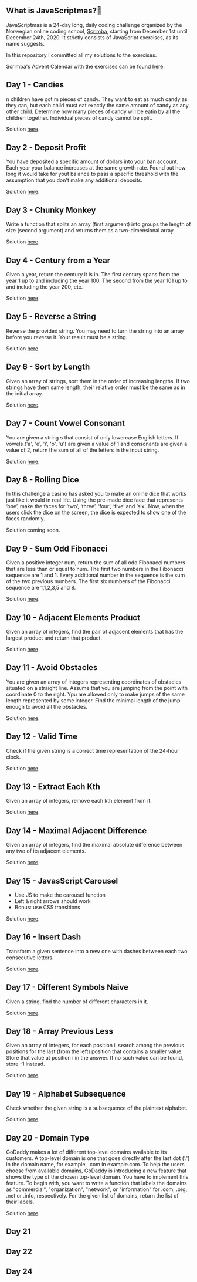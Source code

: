## What is JavaScriptmas?🎄

 JavaScriptmas is a 24-day long, daily coding challenge organized by the Norwegian online coding school, [Scrimba](https://scrimba.com/), starting from December 1st until December 24th, 2020.  It strictly consists of JavaScript exercises, as its name suggests.

In this repository I committed all my solutions to the exercises.

Scrimba's Advent Calendar with the exercises can be found [here](scrimba.com/learn/adventcalendar). 
 

## Day 1 - Candies
n children have got m pieces of candy. They want to eat as much candy as they can, but each child must eat exactly the same amount of candy as any other child. Determine how many pieces of candy will be eatin by all the children together. Individual pieces of candy cannot be split.

Solution [here](https://scrimba.com/scrim/cod1d4da69a5f4c8b9b416429
).

## Day 2 - Deposit Profit
You have deposited a specific amount of dollars into your ban account. 
Each year your balance increases at the same growth rate. Found out how long it would take for yout balance to pass a specific threshold with the assumption that you don't make any additional deposits.

Solution [here](https://scrimba.com/scrim/coab9473f84df5ee10899e99d
).

## Day 3 - Chunky Monkey
Write a function that splits an array (first argument) into groups the length of size (second argument) and returns them as a two-dimensional array.

Solution [here](https://scrimba.com/learn/adventcalendar/note-at-0-36-cofef491c9584b734fa64ba1d
).

## Day 4 - Century from a Year
Given a year, return the century it is in. 
The first century spans from the year 1 up to and including the year 100.
The second from the year 101 up to and including the year 200, etc.

Solution [here](https://scrimba.com/learn/adventcalendar/note-at-0-30-co836436e940c8b0a68d55316
).


## Day 5 - Reverse a String
Reverse the provided string. You may need to turn the string into an array before you reverse it. Your result must be a string.

Solution [here](https://scrimba.com/scrim/cod6d46b4952302e01dee63aa
).


## Day 6 - Sort by Length
Given an array of strings, sort them in the order of increasing lengths.
If two strings have them same length, their relative order must be the same as in the initial array.

Solution [here](https://scrimba.com/scrim/coe6b4796bcba3acea421b7e7
).


## Day 7 - Count Vowel Consonant
You are given a string s that consist of only lowercase English letters.
If vowels ('a', 'e', 'i', 'o', 'u') are given a value of 1 and consonants are given a value of 2, return the sum of all of the letters in the input string.

Solution [here](https://scrimba.com/scrim/coc7c44a9a5601b43790f2982
).


## Day 8 - Rolling Dice
In this challenge a casino has asked you to make an online dice that works just like it would in real life. Using the pre-made dice face that represents ‘one’, make the faces for ‘two’, ‘three’, ‘four’, ‘five’ and ‘six’. Now, when the users click the dice on the screen, the dice is expected to show one of the faces randomly.

Solution coming soon.


## Day 9 - Sum Odd Fibonacci
Given a positive integer num, return the sum of all odd Fibonacci numbers that are less than or equal to num. The first two numbers in the Fibonacci sequence are 1 and 1. Every additional number in the sequence is the sum of the two previous numbers. The first six numbers of the Fibonacci sequence are 1,1,2,3,5 and 8. 

Solution [here](https://scrimba.com/scrim/co2424333a0210f45fc8b2795
).


## Day 10 - Adjacent Elements Product
Given an array of integers, find the pair of adjacent elements that has the largest product and return that product.

Solution [here](https://scrimba.com/scrim/co4da467cb762a1d6c28310a6
).


## Day 11 - Avoid Obstacles
You are given an array of integers representing coordinates of obstacles situated on a straight line. Assume that you are jumping from the point with coordinate 0 to the right. Ypu are allowed only to make jumps of the same length represented by some integer. Find the minimal length of the jump enough to avoid all the obstacles.

Solution [here](https://scrimba.com/scrim/coabc4ce2aba0f1f0adf8874c
).


## Day 12 - Valid Time
Check if the given string is a correct time representation of the 24-hour clock.

Solution [here](https://scrimba.com/scrim/coa294366a7472bb78e443774
).


## Day 13 - Extract Each Kth
Given an array of integers, remove each kth element from it.

Solution [here](https://scrimba.com/scrim/coc534d6cb36fae15e6d67bcf
).


## Day 14 - Maximal Adjacent Difference
Given an array of integers, find the maximal absolute difference between any two of its adjacent elements.

Solution [here](https://scrimba.com/scrim/coa104bbe90b7d734889eb3ce
).


## Day 15 - JavasScript Carousel
- Use JS to make the carousel function
- Left & right arrows should work
- Bonus: use CSS transitions

Solution [here](https://scrimba.com/scrim/coa834afa96b433095713d4b6
).


## Day 16 - Insert Dash
Transform a given sentence into a new one with dashes between each two consecutive letters.

Solution [here](https://scrimba.com/scrim/co03e4eef94443d50bf215e1e
).

## Day 17 - Different Symbols Naive
Given a string, find the number of different characters in it.

Solution [here](https://scrimba.com/scrim/coadc4ae4a9ce2fc50709ca5d
).


## Day 18 - Array Previous Less
Given an array of integers, for each position i, search among the previous positions for the last (from the left) position
that contains a smaller value. Store that value at position i in the answer. If no such value can be found, store -1 instead.

Solution [here](https://scrimba.com/scrim/cod3741dcb9da7acefae9c8b2
).


## Day 19 - Alphabet Subsequence
Check whether the given string is a subsequence of the plaintext alphabet.

Solution [here](https://scrimba.com/scrim/coe1d4d189ecb6381a1e4edd2
).


## Day 20 - Domain Type
GoDaddy makes a lot of different top-level domains available to its customers. A top-level domain is one that goes
directly after the last dot ('.') in the domain name, for example, .com in example.com. To help the users choose from
available domains, GoDaddy is introducing a new feature that shows the type of the chosen top-level domain. You have to
implement this feature. To begin with, you want to write a function that labels the domains as "commercial", "organization",
"network", or "information" for .com, .org, .net or .info, respectively. For the given list of domains, return the list of their labels.

Solution [here](https://scrimba.com/scrim/co551401a8299ce164324fa70
).


## Day 21

## Day 22

## Day 24










